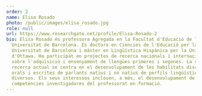 ```yaml
---
order: 2
name: Elisa Rosado
photo: /public/images/elisa_rosado.jpg
role: null
url: https://www.researchgate.net/profile/Elisa-Rosado-2
bio: Elisa Rosado és professora Agregada en la Facultat d'Educació de la
  Universitat de Barcelona. És doctora en Ciències de l'Educació per la
  Universitat de Barcelona i màster en Lingüística Hispànica per la Universitat
  d'Ottawa. Ha participat en projectes de recerca nacionals i internacionals
  sobre l'adquisició i ensenyament de llengües primeres i segones. La seva
  recerca actual se centra en el desenvolupament de les habilitats discursives
  orals i escrites de parlants natius i no natius de perfils lingüístics
  diversos. Els seus interessos inclouen, a més, el desenvolupament de les
  competències investigadores del professorat en formació.
---
```

